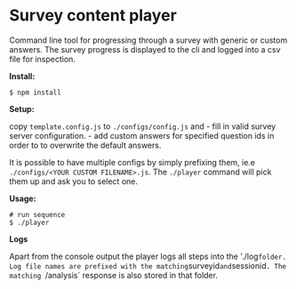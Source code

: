 # Survey content player

Command line tool for progressing through a survey with generic or custom answers.
The survey progress is displayed to the cli and logged into a csv file for inspection.

**Install:**

```
$ npm install
```

**Setup:**

copy `template.config.js` to `./configs/config.js` and
    -  fill in valid survey server configuration.
    - add custom answers for specified question ids in order to to overwrite the default answers.

It is possible to have multiple configs by simply prefixing them, ie.e `./configs/<YOUR CUSTOM FILENAME>.js`.
The `./player` command will pick them up and ask you to select one.

**Usage:**

```
# run sequence
$ ./player
```

**Logs**

Apart from the console output the player logs all steps into the './log` folder.
Log file names are prefixed with the matching `surveyid` and `sessionid`.
The matching `/analysis` response is also stored in that folder.
